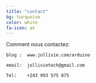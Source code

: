 ```yaml
---
title: "contact"
bg: turquoise
color: white
fa-icon: at
---
```


Comment nous contactez:
	
	blog : 	www.jollivie.com/arduino

	email: 	jollivietech@gmail.com

	Tel: 	+243 993 575 875









